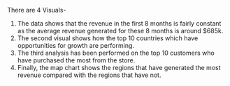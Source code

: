 There are 4 Visuals-
1. The data shows that the revenue in the first 8 months is fairly constant as the average revenue generated for these 8 months is around $685k. 
2. The second visual shows how the top 10 countries which have opportunities for growth are performing.
3. The third analysis has been performed on the top 10 customers who have purchased the most from the store.
4. Finally, the map chart shows the regions that have generated the most revenue compared with the regions that have not.


